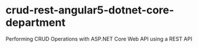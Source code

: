 # crud-rest-angular5-dotnet-core-department

Performing CRUD Operations with ASP.NET Core Web API using a REST API
